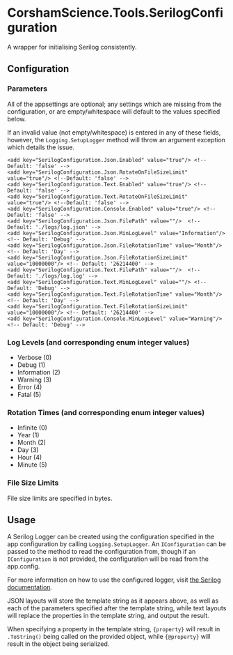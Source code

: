 # CorshamScience.Tools.SerilogConfiguration
A wrapper for initialising Serilog consistently.

## Configuration

### Parameters

All of the appsettings are optional; any settings which are missing from the configuration, or are empty/whitespace will default to the values specified below.

If an invalid value (not empty/whitespace) is entered in any of these fields, however, the `Logging.SetupLogger` method will throw an argument exception which details the issue.

    <add key="SerilogConfiguration.Json.Enabled" value="true"/> <!--Default: 'false' -->
    <add key="SerilogConfiguration.Json.RotateOnFileSizeLimit" value="true"/> <!--Default: 'false' -->
    <add key="SerilogConfiguration.Text.Enabled" value="true"/> <!--Default: 'false' -->
    <add key="SerilogConfiguration.Text.RotateOnFileSizeLimit" value="true"/> <!--Default: 'false' -->
    <add key="SerilogConfiguration.Console.Enabled" value="true"/> <!--Default: 'false' -->
    <add key="SerilogConfiguration.Json.FilePath" value=""/>  <!-- Default: './logs/log.json' -->
    <add key="SerilogConfiguration.Json.MinLogLevel" value="Information"/> <!-- Default: 'Debug' -->
    <add key="SerilogConfiguration.Json.FileRotationTime" value="Month"/> <!-- Default: 'Day' -->
    <add key="SerilogConfiguration.Json.FileRotationSizeLimit" value="10000000"/> <!-- Default: '26214400' -->
    <add key="SerilogConfiguration.Text.FilePath" value=""/>  <!-- Default: './logs/log.log' -->
    <add key="SerilogConfiguration.Text.MinLogLevel" value=""/> <!-- Default: 'Debug' -->
    <add key="SerilogConfiguration.Text.FileRotationTime" value="Month"/> <!-- Default: 'Day' -->
    <add key="SerilogConfiguration.Text.FileRotationSizeLimit" value="10000000"/> <!-- Default: '26214400' -->
    <add key="SerilogConfiguration.Console.MinLogLevel" value="Warning"/> <!-- Default: 'Debug' -->

### Log Levels (and corresponding enum integer values)
- Verbose (0)
- Debug (1)
- Information (2)
- Warning (3)
- Error (4)
- Fatal (5)

### Rotation Times (and corresponding enum integer values)
- Infinite (0)
- Year (1)
- Month (2)
- Day (3)
- Hour (4)
- Minute (5)

### File Size Limits
File size limits are specified in bytes.

## Usage

A Serilog Logger can be created using the configuration specified in the app configuration by calling `Logging.SetupLogger`. An `IConfiguration` can be passed to the method to read the configuration from, though if an `IConfiguration` is not provided, the configuration will be read from the app.config.

For more information on how to use the configured logger, visit [the Serilog documentation](https://github.com/serilog/serilog/wiki/Writing-Log-Events).

JSON layouts will store the template string as it appears above, as well as each of the parameters specified after the template string, while text layouts will replace the properties in the template string, and output the result.

When specifying a property in the template string, `{property}` will result in `.ToString()` being called on the provided object, while `{@property}` will result in the object being serialized.
